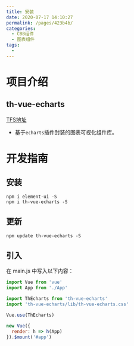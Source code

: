 ```yaml
---
title: 安装
date: 2020-07-17 14:10:27
permalink: /pages/423b4b/
categories: 
  - CBB组件
  - 图表组件
tags: 
  - 
---
```


# 项目介绍

## th-vue-echarts

[TFS地址](http://192.168.14.227/DefaultCollection/PSSCS/_git/th-vue-echarts)


- 基于`echarts`插件封装的图表可视化组件库。

<!-- more -->


# 开发指南

## 安装

```shell
npm i element-ui -S
npm i th-vue-echarts -S
```


## 更新

```shell
npm update th-vue-echarts -S
```



## 引入

在 main.js 中写入以下内容：

```javascript
import Vue from 'vue'
import App from './App'

import ThEcharts from 'th-vue-echarts'
import 'th-vue-echarts/lib/th-vue-echarts.css'

Vue.use(ThEcharts)

new Vue({
  render: h => h(App)
}).$mount('#app')
```

